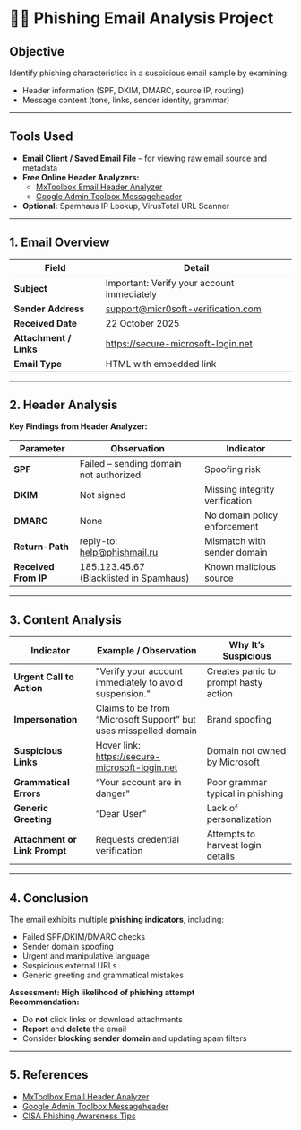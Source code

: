 
# 🕵️‍♂️ Phishing Email Analysis Project

##  Objective
Identify phishing characteristics in a suspicious email sample by examining:
- Header information (SPF, DKIM, DMARC, source IP, routing)
- Message content (tone, links, sender identity, grammar)

---

##  Tools Used
- **Email Client / Saved Email File** – for viewing raw email source and metadata  
- **Free Online Header Analyzers:**
  - [MxToolbox Email Header Analyzer](https://mxtoolbox.com/EmailHeaders.aspx)
  - [Google Admin Toolbox Messageheader](https://toolbox.googleapps.com/apps/messageheader/)
- **Optional:** Spamhaus IP Lookup, VirusTotal URL Scanner

---

##  1. Email Overview
| Field | Detail |
|--------|---------|
| **Subject** | Important: Verify your account immediately |
| **Sender Address** | support@micr0soft-verification.com |
| **Received Date** | 22 October 2025 |
| **Attachment / Links** | https://secure-microsoft-login.net |
| **Email Type** | HTML with embedded link |

---

##  2. Header Analysis
**Key Findings from Header Analyzer:**

| Parameter | Observation | Indicator |
|------------|--------------|------------|
| **SPF** | Failed – sending domain not authorized |  Spoofing risk |
| **DKIM** | Not signed |  Missing integrity verification |
| **DMARC** | None |  No domain policy enforcement |
| **Return-Path** | reply-to: help@phishmail.ru |  Mismatch with sender domain |
| **Received From IP** | 185.123.45.67 (Blacklisted in Spamhaus) |  Known malicious source |

---

##  3. Content Analysis
| Indicator | Example / Observation | Why It’s Suspicious |
|------------|------------------------|----------------------|
| **Urgent Call to Action** | "Verify your account immediately to avoid suspension." | Creates panic to prompt hasty action |
| **Impersonation** | Claims to be from “Microsoft Support” but uses misspelled domain | Brand spoofing |
| **Suspicious Links** | Hover link: https://secure-microsoft-login.net | Domain not owned by Microsoft |
| **Grammatical Errors** | “Your account are in danger” | Poor grammar typical in phishing |
| **Generic Greeting** | “Dear User” | Lack of personalization |
| **Attachment or Link Prompt** | Requests credential verification | Attempts to harvest login details |

---

##  4. Conclusion
The email exhibits multiple **phishing indicators**, including:
- Failed SPF/DKIM/DMARC checks  
- Sender domain spoofing  
- Urgent and manipulative language  
- Suspicious external URLs  
- Generic greeting and grammatical mistakes  

**Assessment: High likelihood of phishing attempt**  
**Recommendation:**  
- Do **not** click links or download attachments  
- **Report** and **delete** the email  
- Consider **blocking sender domain** and updating spam filters

---

##  5. References
- [MxToolbox Email Header Analyzer](https://mxtoolbox.com/EmailHeaders.aspx)  
- [Google Admin Toolbox Messageheader](https://toolbox.googleapps.com/apps/messageheader/)  
- [CISA Phishing Awareness Tips](https://www.cisa.gov/resources-tools/resources/stopthinkconnect-phishing-tips)





